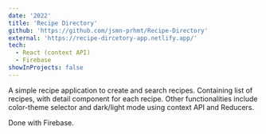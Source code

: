 ```yaml
---
date: '2022'
title: 'Recipe Directory'
github: 'https://github.com/jsmn-prhmt/Recipe-Directory'
external: 'https://recipe-dircetory-app.netlify.app/'
tech:
  - React (context API)
  - Firebase
showInProjects: false
---
```


A simple recipe application to create and search recipes. Containing list of recipes, with detail component for each recipe.
Other functionalities include color-theme selector and dark/light mode using context API and Reducers.

Done with Firebase.